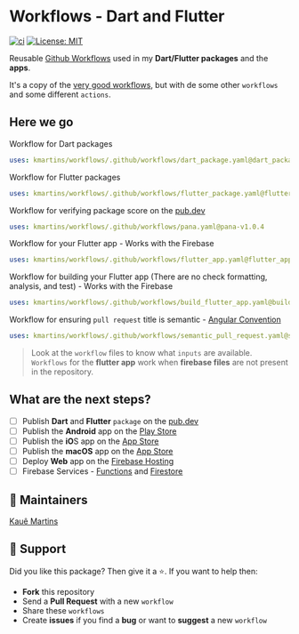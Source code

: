 # Workflows - Dart and Flutter

[![ci][ci_badge]][ci_link]
[![License: MIT][license_badge]][license_link]

Reusable [Github Workflows][github_workflows] used in my **Dart/Flutter packages** and the **apps**.

It's a copy of the [very good workflows][very_good_workflows], but with de some other `workflows` and some different `actions`.

## Here we go

Workflow for Dart packages
```yaml
uses: kmartins/workflows/.github/workflows/dart_package.yaml@dart_package-v1.0.2
```

Workflow for Flutter packages
```yaml
uses: kmartins/workflows/.github/workflows/flutter_package.yaml@flutter_package-v1.0.2
```

Workflow for verifying package score on the [pub.dev][pub]
```yaml
uses: kmartins/workflows/.github/workflows/pana.yaml@pana-v1.0.4
```

Workflow for your Flutter app - Works with the Firebase
```yaml
uses: kmartins/workflows/.github/workflows/flutter_app.yaml@flutter_app-v1.0.3
```

Workflow for building your Flutter app (There are no check formatting, analysis, and test) - Works with the Firebase
```yaml
uses: kmartins/workflows/.github/workflows/build_flutter_app.yaml@build_flutter_app-v1.0.3
```

Workflow for ensuring `pull request` title is semantic - [Angular Convention][angular_convention]
```yaml
uses: kmartins/workflows/.github/workflows/semantic_pull_request.yaml@semantic_pr-v1.0.1
```

> Look at the `workflow` files to know what `inputs` are available.</br>
> `Workflows` for the **flutter app** work when **firebase files** are not present in the repository.

## What are the next steps?

- [ ] Publish **Dart** and **Flutter** `package` on the [pub.dev][pub]
- [ ] Publish the **Android** app on the [Play Store][play_store]
- [ ] Publish the **iO**S app on the [App Store][app_store]
- [ ] Publish the **macOS** app on the [App Store][app_store]
- [ ] Deploy **Web** app on the [Firebase Hosting][firebase_hosting]  
- [ ] Firebase Services - [Functions][firebase_functions] and [Firestore][firebase_firestore]

## 📝 Maintainers

[Kauê Martins][github_profile]

## 🤝 Support

Did you like this package? Then give it a ⭐️. If you want to help then:

- **Fork** this repository
- Send a **Pull Request** with a new `workflow`
- Share these `workflows`
- Create **issues** if you find a **bug** or want to **suggest** a new `workflow`

[ci_badge]: https://github.com/kmartins/workflows/actions/workflows/ci.yaml/badge.svg
[ci_link]: https://github.com/kmartins/workflows/actions
[license_badge]: https://img.shields.io/badge/license-MIT-blue.svg
[license_link]: https://opensource.org/licenses/MIT
[github_workflows]: https://docs.github.com/en/actions/using-workflows/workflow-syntax-for-github-actions
[very_good_workflows]: https://github.com/VeryGoodOpenSource/very_good_workflows
[pub]: https://pub.dev/
[angular_convention]: https://github.com/angular/angular/blob/22b96b9/CONTRIBUTING.md#-commit-message-guidelines
[firebase_hosting]: https://firebase.google.com/docs/hosting
[play_store]: https://developer.android.com/studio/publish
[app_store]: https://developer.apple.com/app-store/submitting/
[firebase_functions]: https://firebase.google.com/products/functions
[firebase_firestore]: https://firebase.google.com/products/firestore
[github_profile]: https://github.com/kmartins
